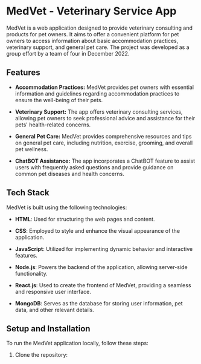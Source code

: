 # MedVet - Veterinary Service App

MedVet is a web application designed to provide veterinary consulting and products for pet owners. It aims to offer a convenient platform for pet owners to access information about basic accommodation practices, veterinary support, and general pet care. The project was developed as a group effort by a team of four in December 2022.

## Features

- **Accommodation Practices:** MedVet provides pet owners with essential information and guidelines regarding accommodation practices to ensure the well-being of their pets.

- **Veterinary Support:** The app offers veterinary consulting services, allowing pet owners to seek professional advice and assistance for their pets' health-related concerns.

- **General Pet Care:** MedVet provides comprehensive resources and tips on general pet care, including nutrition, exercise, grooming, and overall pet wellness.

- **ChatBOT Assistance:** The app incorporates a ChatBOT feature to assist users with frequently asked questions and provide guidance on common pet diseases and health concerns.

## Tech Stack

MedVet is built using the following technologies:

- **HTML**: Used for structuring the web pages and content.

- **CSS**: Employed to style and enhance the visual appearance of the application.

- **JavaScript**: Utilized for implementing dynamic behavior and interactive features.

- **Node.js**: Powers the backend of the application, allowing server-side functionality.

- **React.js**: Used to create the frontend of MedVet, providing a seamless and responsive user interface.

- **MongoDB**: Serves as the database for storing user information, pet data, and other relevant details.

## Setup and Installation

To run the MedVet application locally, follow these steps:

1. Clone the repository:

